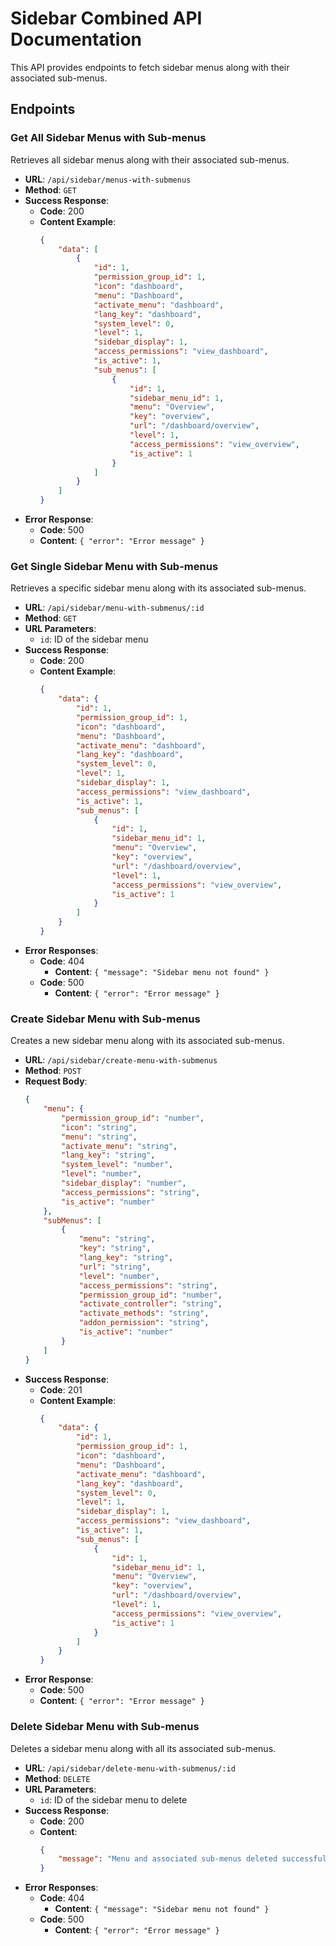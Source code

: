 # Sidebar Combined API Documentation

This API provides endpoints to fetch sidebar menus along with their associated sub-menus.

## Endpoints

### Get All Sidebar Menus with Sub-menus

Retrieves all sidebar menus along with their associated sub-menus.

- **URL**: `/api/sidebar/menus-with-submenus`
- **Method**: `GET`
- **Success Response**:
	- **Code**: 200
	- **Content Example**:
		```json
		{
			"data": [
				{
					"id": 1,
					"permission_group_id": 1,
					"icon": "dashboard",
					"menu": "Dashboard",
					"activate_menu": "dashboard",
					"lang_key": "dashboard",
					"system_level": 0,
					"level": 1,
					"sidebar_display": 1,
					"access_permissions": "view_dashboard",
					"is_active": 1,
					"sub_menus": [
						{
							"id": 1,
							"sidebar_menu_id": 1,
							"menu": "Overview",
							"key": "overview",
							"url": "/dashboard/overview",
							"level": 1,
							"access_permissions": "view_overview",
							"is_active": 1
						}
					]
				}
			]
		}
		```
- **Error Response**:
	- **Code**: 500
	- **Content**: `{ "error": "Error message" }`

### Get Single Sidebar Menu with Sub-menus

Retrieves a specific sidebar menu along with its associated sub-menus.

- **URL**: `/api/sidebar/menu-with-submenus/:id`
- **Method**: `GET`
- **URL Parameters**: 
	- `id`: ID of the sidebar menu
- **Success Response**:
	- **Code**: 200
	- **Content Example**:
		```json
		{
			"data": {
				"id": 1,
				"permission_group_id": 1,
				"icon": "dashboard",
				"menu": "Dashboard",
				"activate_menu": "dashboard",
				"lang_key": "dashboard",
				"system_level": 0,
				"level": 1,
				"sidebar_display": 1,
				"access_permissions": "view_dashboard",
				"is_active": 1,
				"sub_menus": [
					{
						"id": 1,
						"sidebar_menu_id": 1,
						"menu": "Overview",
						"key": "overview",
						"url": "/dashboard/overview",
						"level": 1,
						"access_permissions": "view_overview",
						"is_active": 1
					}
				]
			}
		}
		```
- **Error Responses**:
	- **Code**: 404
		- **Content**: `{ "message": "Sidebar menu not found" }`
	- **Code**: 500
		- **Content**: `{ "error": "Error message" }`

### Create Sidebar Menu with Sub-menus

Creates a new sidebar menu along with its associated sub-menus.

- **URL**: `/api/sidebar/create-menu-with-submenus`
- **Method**: `POST`
- **Request Body**:
    ```json
    {
        "menu": {
            "permission_group_id": "number",
            "icon": "string",
            "menu": "string",
            "activate_menu": "string",
            "lang_key": "string",
            "system_level": "number",
            "level": "number",
            "sidebar_display": "number",
            "access_permissions": "string",
            "is_active": "number"
        },
        "subMenus": [
            {
                "menu": "string",
                "key": "string",
                "lang_key": "string",
                "url": "string",
                "level": "number",
                "access_permissions": "string",
                "permission_group_id": "number",
                "activate_controller": "string",
                "activate_methods": "string",
                "addon_permission": "string",
                "is_active": "number"
            }
        ]
    }
    ```
- **Success Response**:
    - **Code**: 201
    - **Content Example**:
        ```json
        {
            "data": {
                "id": 1,
                "permission_group_id": 1,
                "icon": "dashboard",
                "menu": "Dashboard",
                "activate_menu": "dashboard",
                "lang_key": "dashboard",
                "system_level": 0,
                "level": 1,
                "sidebar_display": 1,
                "access_permissions": "view_dashboard",
                "is_active": 1,
                "sub_menus": [
                    {
                        "id": 1,
                        "sidebar_menu_id": 1,
                        "menu": "Overview",
                        "key": "overview",
                        "url": "/dashboard/overview",
                        "level": 1,
                        "access_permissions": "view_overview",
                        "is_active": 1
                    }
                ]
            }
        }
        ```
- **Error Response**:
	- **Code**: 500
	- **Content**: `{ "error": "Error message" }`

### Delete Sidebar Menu with Sub-menus

Deletes a sidebar menu along with all its associated sub-menus.

- **URL**: `/api/sidebar/delete-menu-with-submenus/:id`
- **Method**: `DELETE`
- **URL Parameters**: 
	- `id`: ID of the sidebar menu to delete
- **Success Response**:
	- **Code**: 200
	- **Content**: 
		```json
		{
			"message": "Menu and associated sub-menus deleted successfully"
		}
		```
- **Error Responses**:
	- **Code**: 404
		- **Content**: `{ "message": "Sidebar menu not found" }`
	- **Code**: 500
		- **Content**: `{ "error": "Error message" }`